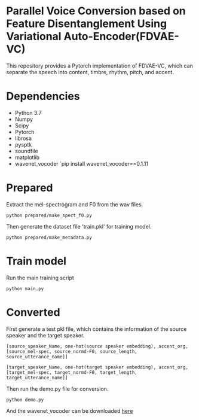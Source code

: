 # Parallel Voice Conversion based on Feature Disentanglement Using Variational Auto-Encoder(FDVAE-VC)
This repository provides a Pytorch implementation of FDVAE-VC, which can separate the speech into content, timbre, rhythm, pitch, and accent.

# Dependencies
- Python 3.7
- Numpy
- Scipy
- Pytorch
- librosa
- pysptk
- soundfile
- matplotlib
- wavenet_vocoder `pip install wavenet_vocoder==0.1.11

# Prepared
Extract the mel-spectrogram and F0 from the wav files.

    python prepared/make_spect_f0.py

Then generate the dataset file 'train.pkl' for training model.

    python prepared/make_metadata.py
    
# Train model
Run the main training script

    python main.py
    
# Converted
First generate a test pkl file, which contains the information of the source speaker and the target speaker.

    [source_speaker_Name, one-hot(source speaker embedding), accent_org, [source_mel-spec, source_normd-F0, source_length, source_utterance_name]]

    [target_speaker_Name, one-hot(target speaker embedding), accent_org, [target_mel-spec, target_normd-F0, target_length, target_utterance_name]]

Then run the demo.py file for conversion.

    python demo.py

And the wavenet_vocoder can be downloaded [here](https://drive.google.com/file/d/1Zksy0ndlDezo9wclQNZYkGi_6i7zi4nQ/view)
